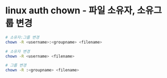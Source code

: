 # linux auth chown - 파일 소유자, 소유그룹 변경

```sh
# 소유자:그룹 변경
chown -R <username>:<groupname> <filename>

# 소유자 변경
chown -R <username> <filename>

# 그룹 변경
chown -R :<groupname> <filename>
```
